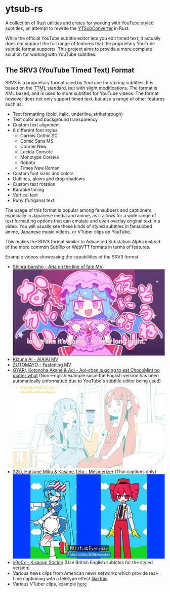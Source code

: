 # ytsub-rs

A collection of Rust utilities and crates for working with YouTube styled subtitles, an attempt to rewrite the
[YTSubConverter](https://github.com/arcusmaximus/YTSubConverter) in Rust.

While the official YouTube subtitle editor lets you edit timed text, it actually does *not* support
the full range of features that the proprietary YouTube subtitle format supports. This project aims to provide
a more complete solution for working with YouTube subtitles.

## The SRV3 (YouTube Timed Text) Format

SRV3 is a proprietary format used by YouTube for storing subtitles. It is based on the [TTML](https://www.w3.org/TR/ttml1/) standard, but with slight
modifications. The format is XML based, and is used to store subtitles for YouTube videos. The format however does not only support timed text, but also
a range of other features such as:

- Text formatting (bold, italic, underline, strikethrough)
- Text color and background transparency
- Custom text alignment
- 6 different font styles
    - Carrois Gothic SC
    - Comic Sans MS
    - Courier New
    - Lucida Console
    - Monotype Corsiva
    - Roboto
    - Times New Roman
- Custom font sizes and colors
- Outlines, glows and drop shadows
- Custom text rotation
- Karaoke timing
- Vertical text
- Ruby (furigana) text

The usage of this format is popular among fansubbers and captioners especially in Japanese media and anime, as it allows for a wide range of text formatting options
that can emulate and even overlay original text in a video. You will usually see these kinds of styled subtitles in
fansubbed anime, Japanese music videos, or VTuber clips on YouTube.

This makes the SRV3 format similar to Advanced Substation Alpha instead of the more common SubRip or WebVTT formats in terms of features.

Example videos showcasing the capabilities of the SRV3 format
- [Shinra-bansho - Aria on the line of fate MV](https://youtu.be/AYpVrYFg5uo)
  [![Example image](docs/assets/aria.png)](https://youtu.be/AYpVrYFg5uo)
- [Kizuna AI - AIAIAI MV](https://youtu.be/S8dmq5YIUoc)
- [ZUTOMAYO - Fastening MV](https://youtu.be/COll6PdtI5w)
- [GYARI, Kotonoha Akane & Aoi - Aoi-chan is going to eat ChocoMint no matter what](https://youtu.be/pfkBYHFZAt8) (Non-English example since the English version has been automatically unformatted due to YouTube's subtitle editor being used)
  [![Example image](docs/assets/chocomint.png)](https://youtu.be/pfkBYHFZAt8)
- [32ki, Hatsune Miku & Kasane Teto - Mesmerizer](https://youtu.be/19y8YTbvri8) (Thai captions only)
  [![Example image](docs/assets/mesmerizer.png)](https://youtu.be/19y8YTbvri8)
- [x0o0x - Kisaragi Station](https://youtu.be/UxM5UgpXYM4) (Use British English subtitles for the styled version)
- Various news clips from American news networks which provide real-time captioning with a teletype effect [like this](https://youtu.be/FVeoC9pm5rI)
- Various VTuber clips, example [here](https://youtu.be/u_lcDl6qnh4)
